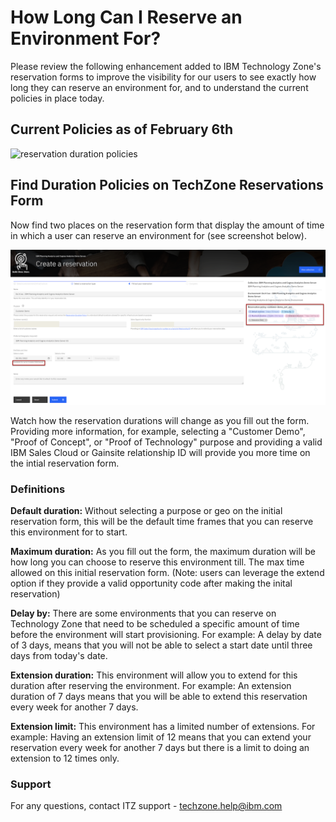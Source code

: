 # How Long Can I Reserve an Environment For? 

Please review the following enhancement added to IBM Technology Zone's reservation forms to improve the visibility for our users to see exactly how long they can reserve an environment for, and to understand the current policies in place today.

## Current Policies as of February 6th

![reservation duration policies](https://github.com/IBM/itz-support-public/blob/main/IBM-Technology-Zone/IBM-Technology-Zone-Runbooks/Images/resdurpolicies2.png)

## Find Duration Policies on TechZone Reservations Form

Now find two places on the reservation form that display the amount of time in which a user can reserve an environment for (see screenshot below). 

![reservation durations](Images/reservation_durations.png)

Watch how the reservation durations will change as you fill out the form. Providing more information, for example, selecting a "Customer Demo", "Proof of Concept", or "Proof of Technology" purpose and providing a valid IBM Sales Cloud or Gainsite relationship ID will provide you more time on the intial reservation form. 


### Definitions

**Default duration:** Without selecting a purpose or geo on the initial reservation form, this will be the default time frames that you can reserve this environment for to start. 

**Maximum duration:** As you fill out the form, the maximum duration will be how long you can choose to reserve this environment till. The max time allowed on this initial reservation form. (Note: users can leverage the extend option if they provide a valid opportunity code after making the inital reservation)

**Delay by:** There are some environments that you can reserve on Technology Zone that need to be scheduled a specific amount of time before the environment will start provisioning. For example: A delay by date of 3 days, means that you will not be able to select a start date until three days from today's date. 

**Extension duration:** This environment will allow you to extend for this duration after reserving the environment. For example: An extension duration of 7 days means that you will be able to extend this reservation every week for another 7 days.

**Extension limit:** This environment has a limited number of extensions. For example: Having an extension limit of 12 means that you can extend your reservation every week for another 7 days but there is a limit to doing an extension to 12 times only. 


### Support

For any questions, contact ITZ support - techzone.help@ibm.com



